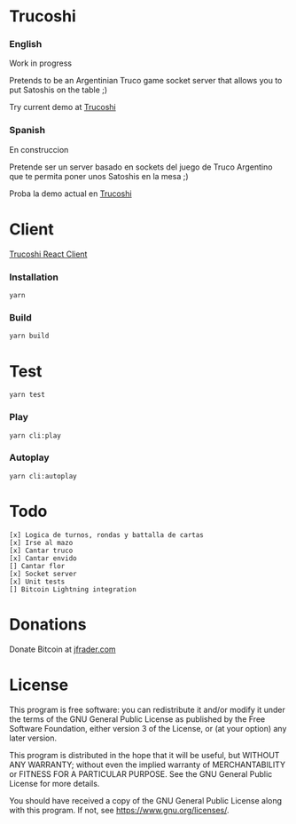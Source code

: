 # Trucoshi

### English

Work in progress

Pretends to be an Argentinian Truco game socket server that allows you to put Satoshis on the table ;)

Try current demo at [Trucoshi](https://trucoshi.com)

### Spanish

En construccion

Pretende ser un server basado en sockets del juego de Truco Argentino que te permita poner unos Satoshis en la mesa ;)

Proba la demo actual en [Trucoshi](https://trucoshi.com)

# Client

[Trucoshi React Client](https://github.com/jfrader/trucoshi-client)

### Installation

`yarn`

### Build

`yarn build`

# Test

`yarn test`

### Play

`yarn cli:play`

### Autoplay

`yarn cli:autoplay`

# Todo

    [x] Logica de turnos, rondas y battalla de cartas
    [x] Irse al mazo
    [x] Cantar truco
    [x] Cantar envido
    [] Cantar flor
    [x] Socket server
    [x] Unit tests
    [] Bitcoin Lightning integration

# Donations

Donate Bitcoin at [jfrader.com](https://jfrader.com)

# License

This program is free software: you can redistribute it and/or modify it under the terms of the GNU General Public License as published by the Free Software Foundation, either version 3 of the License, or (at your option) any later version.

This program is distributed in the hope that it will be useful, but WITHOUT ANY WARRANTY; without even the implied warranty of MERCHANTABILITY or FITNESS FOR A PARTICULAR PURPOSE. See the GNU General Public License for more details.

You should have received a copy of the GNU General Public License along with this program. If not, see <https://www.gnu.org/licenses/>.

